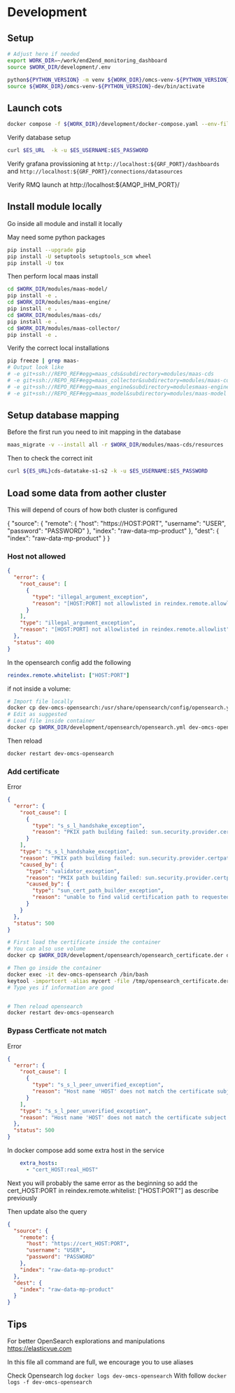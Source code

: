 # Development

## Setup

```bash
# Adjust here if needed
export WORK_DIR=~/work/end2end_monitoring_dashboard
source $WORK_DIR/development/.env

python${PYTHON_VERSION} -m venv ${WORK_DIR}/omcs-venv-${PYTHON_VERSION}-dev
source ${WORK_DIR}/omcs-venv-${PYTHON_VERSION}-dev/bin/activate
```

## Launch cots

```bash
docker compose -f ${WORK_DIR}/development/docker-compose.yaml --env-file ${WORK_DIR}/development/.env up -d 
```

Verify database setup

```bash
curl $ES_URL  -k -u $ES_USERNAME:$ES_PASSWORD
```

Verify grafana provissioning at `http://localhost:${GRF_PORT}/dashboards`
and `http://localhost:${GRF_PORT}/connections/datasources`

Verify RMQ launch at http://localhost:${AMQP_IHM_PORT}/

## Install module locally

Go inside all module and install it locally

May need some python packages

```bash
pip install --upgrade pip
pip install -U setuptools setuptools_scm wheel
pip install -U tox
```

Then perform local maas install

```bash
cd $WORK_DIR/modules/maas-model/
pip install -e .
cd $WORK_DIR/modules/maas-engine/
pip install -e .
cd $WORK_DIR/modules/maas-cds/
pip install -e .
cd $WORK_DIR/modules/maas-collector/
pip install -e .
```

Verify the correct local installations

```bash
pip freeze | grep maas-
# Output look like
# -e git+ssh://REPO_REF#egg=maas_cds&subdirectory=modules/maas-cds
# -e git+ssh://REPO_REF#egg=maas_collector&subdirectory=modules/maas-collector
# -e git+ssh://REPO_REF#egg=maas_engine&subdirectory=modulesmaas-engine
# -e git+ssh://REPO_REF#egg=maas_model&subdirectory=modules/maas-model
```

## Setup database mapping

Before the first run you need to init mapping in the database

```bash
maas_migrate -v --install all -r $WORK_DIR/modules/maas-cds/resources
```

Then to check the correct init

```bash
curl ${ES_URL}cds-datatake-s1-s2 -k -u $ES_USERNAME:$ES_PASSWORD
```

## Load some data from aother cluster

This will depend of cours of how both cluster is configured

{
  "source": {
    "remote": {
      "host": "https://HOST:PORT",
      "username": "USER",
      "password": "PASSWORD"
    },
    "index": "raw-data-mp-product"
  },
  "dest": {
    "index": "raw-data-mp-product"
  }
}

### Host not allowed

```json
{
  "error": {
    "root_cause": [
      {
        "type": "illegal_argument_exception",
        "reason": "[HOST:PORT] not allowlisted in reindex.remote.allowlist"
      }
    ],
    "type": "illegal_argument_exception",
    "reason": "[HOST:PORT] not allowlisted in reindex.remote.allowlist"
  },
  "status": 400
}
```

In the opensearch config add the following

```yaml
reindex.remote.whitelist: ["HOST:PORT"]
```

if not inside a volume:
```bash
# Import file locally
docker cp dev-omcs-opensearch:/usr/share/opensearch/config/opensearch.yml $WORK_DIR/development/opensearch/opensearch.yml
# Edit as suggested
# Load file inside container
docker cp $WORK_DIR/development/opensearch/opensearch.yml dev-omcs-opensearch:/usr/share/opensearch/config/opensearch.yml
```

Then reload 
```bash 
docker restart dev-omcs-opensearch
```

### Add certificate

Error 

```json
{
  "error": {
    "root_cause": [
      {
        "type": "s_s_l_handshake_exception",
        "reason": "PKIX path building failed: sun.security.provider.certpath.SunCertPathBuilderException: unable to find valid certification path to requested target"
      }
    ],
    "type": "s_s_l_handshake_exception",
    "reason": "PKIX path building failed: sun.security.provider.certpath.SunCertPathBuilderException: unable to find valid certification path to requested target",
    "caused_by": {
      "type": "validator_exception",
      "reason": "PKIX path building failed: sun.security.provider.certpath.SunCertPathBuilderException: unable to find valid certification path to requested target",
      "caused_by": {
        "type": "sun_cert_path_builder_exception",
        "reason": "unable to find valid certification path to requested target"
      }
    }
  },
  "status": 500
}
```

```bash
# First load the certificate inside the container
# You can also use volume
docker cp $WORK_DIR/development/opensearch/opensearch_certificate.der dev-omcs-opensearch:/tmp/opensearch_certificate.der

# Then go inside the container
docker exec -it dev-omcs-opensearch /bin/bash
keytool -importcert -alias mycert -file /tmp/opensearch_certificate.der -keystore $JAVA_HOME/lib/security/cacerts
# Type yes if information are good


# Then reload opensearch
docker restart dev-omcs-opensearch
```


### Bypass Certficate not match


Error 

```json
{
  "error": {
    "root_cause": [
      {
        "type": "s_s_l_peer_unverified_exception",
        "reason": "Host name 'HOST' does not match the certificate subject provided by the peer (CN=cert_HOST, OU=******, O=******, L=******, ST=******, C=******)"
      }
    ],
    "type": "s_s_l_peer_unverified_exception",
    "reason": "Host name 'HOST' does not match the certificate subject provided by the peer (CN=cert_HOST, OU=******, O=******, L=******, ST=******, C=******"
  },
  "status": 500
}
```

In docker compose add some extra host in the service

```yaml
    extra_hosts: 
      - "cert_HOST:real_HOST"
```

Next you will probably the same error as the beginning 
so add the cert_HOST:PORT in reindex.remote.whitelist: ["HOST:PORT"] as describe previously


Then update also the query

```json
{
  "source": {
    "remote": {
      "host": "https://cert_HOST:PORT",
      "username": "USER",
      "password": "PASSWORD"
    },
    "index": "raw-data-mp-product"
  },
  "dest": {
    "index": "raw-data-mp-product"
  }
}
```

## Tips

For better OpenSearch explorations and manipulations https://elasticvue.com

In this file all command are full, we encourage you to use aliases

Check Opensearch log `docker logs dev-omcs-opensearch`
With follow `docker logs -f dev-omcs-opensearch`
